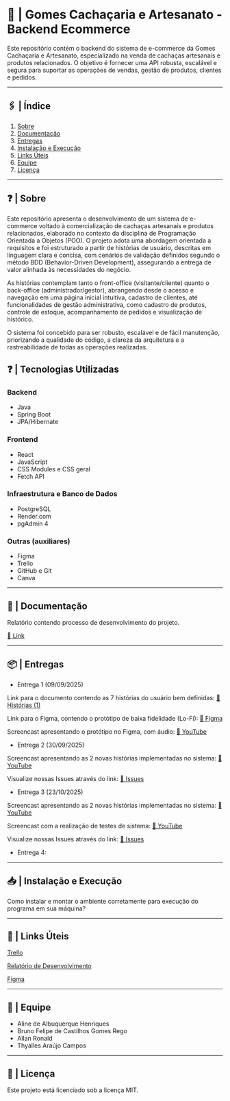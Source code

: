 # 🍺 | Gomes Cachaçaria e Artesanato - Backend Ecommerce
Este repositório contém o backend do sistema de e-commerce da Gomes Cachaçaria e Artesanato, especializado na venda de cachaças artesanais e produtos relacionados.
O objetivo é fornecer uma API robusta, escalável e segura para suportar as operações de vendas, gestão de produtos, clientes e pedidos.

***

## 🖇️ | Índice
1. [Sobre](#sobre)
3. [Documentação](#documentacao)
4. [Entregas](#entregas)
6. [Instalação e Execução](#instalacao-e-execucao)
9. [Links Úteis](links-uteis)
8. [Equipe](#equipe)
9. [Licença](#licenca)

***

## ❓ | Sobre
Este repositório apresenta o desenvolvimento de um sistema de e-commerce voltado à comercialização de cachaças artesanais e produtos relacionados, elaborado no contexto da disciplina de Programação Orientada a Objetos (POO). O projeto adota uma abordagem orientada a requisitos e foi estruturado a partir de histórias de usuário, descritas em linguagem clara e concisa, com cenários de validação definidos segundo o método BDD (Behavior-Driven Development), assegurando a entrega de valor alinhada às necessidades do negócio.

As histórias contemplam tanto o front-office (visitante/cliente) quanto o back-office (administrador/gestor), abrangendo desde o acesso e navegação em uma página inicial intuitiva, cadastro de clientes, até funcionalidades de gestão administrativa, como cadastro de produtos, controle de estoque, acompanhamento de pedidos e visualização de histórico.

O sistema foi concebido para ser robusto, escalável e de fácil manutenção, priorizando a qualidade do código, a clareza da arquitetura e a rastreabilidade de todas as operações realizadas.

## ❓ | Tecnologias Utilizadas
### Backend

- Java
- Spring Boot
- JPA/Hibernate

### Frontend

- React
- JavaScript
- CSS Modules e CSS geral
- Fetch API

### Infraestrutura e Banco de Dados

- PostgreSQL
- Render.com
- pgAdmin 4

### Outras (auxiliares)

- Figma
- Trello
- GitHub e Git
- Canva

***

## 📂 | Documentação
Relatório contendo processo de desenvolvimento do projeto.

[🔗 Link](https://docs.google.com/document/d/1Ib6jJTVic5LUr9_o7C9ZTKErE26WM4vBt5e1zu12kv0/edit?usp=drivesdk)

***

## 📦 | Entregas

- Entrega 1 (09/09/2025)

Link para o documento contendo as 7 histórias do usuário bem definidas: 
[🔗 Histórias (1)](https://docs.Google.com/document/d/1cIzykgxuq5qt5FsES3_m7nf8Vwc7MquvAAhUof3-0FM/edit?usp=drivesdk) 

Link para o Figma, contendo o protótipo de baixa fidelidade (Lo-Fi):
[🔗 Figma](https://www.figma.com/file/13gNLKF5izmAHEUwjIQeQN?node-id=0:1&locale=pt-br&type=design)

Screencast apresentando o protótipo no Figma, com áudio:
[🔗 YouTube](https://youtu.be/RnhhgKvjfEQ?feature=shared)


- Entrega 2 (30/09/2025)

Screencast apresentando as 2 novas histórias implementadas no sistema:
[🔗 YouTube](https://youtu.be/IB9aBqRRahI?si=VCQeWuh8S9iW1T4e)

Visualize nossas Issues através do link:
[🔗 Issues](https://github.com/aline-henriques/PROJETO-POO/issues)

- Entrega 3 (23/10/2025)

Screencast apresentando as 2 novas histórias implementadas no sistema:
[🔗 YouTube](https://youtu.be)

Screencast com a realização de testes de sistema:
[🔗 YouTube](https://youtu.be/mnNNUw7LLF4?si=LNKP3u_JBY-ZiKSo)

Visualize nossas Issues através do link:
[🔗 Issues](https://github.com/aline-henriques/PROJETO-POO/issues)


- Entrega 4:

*** 

## 📥 | Instalação e Execução
Como instalar e montar o ambiente corretamente para execução do programa em sua máquina?

***
 
## 🔗 | Links Úteis 

[Trello](https://trello.com/invite/b/68acb95bb432514982af6a20/ATTIc817d2314530f4f243989ed652e30f7dCAAA0488/projeto-cachacaria)

[Relatório de Desenvolvimento](https://docs.google.com/document/d/1Ib6jJTVic5LUr9_o7C9ZTKErE26WM4vBt5e1zu12kv0/edit?usp=drivesdk)

[Figma](https://www.figma.com/file/13gNLKF5izmAHEUwjIQeQN?node-id=0:1&locale=pt-br&type=design)

*** 

## 👥 | Equipe

- Aline de Albuquerque Henriques
- Bruno Felipe de Castilhos Gomes Rego
- Allan Ronald
- Thyalles Araújo Campos

***

## 📜 | Licença 

Este projeto está licenciado sob a licença MIT.
